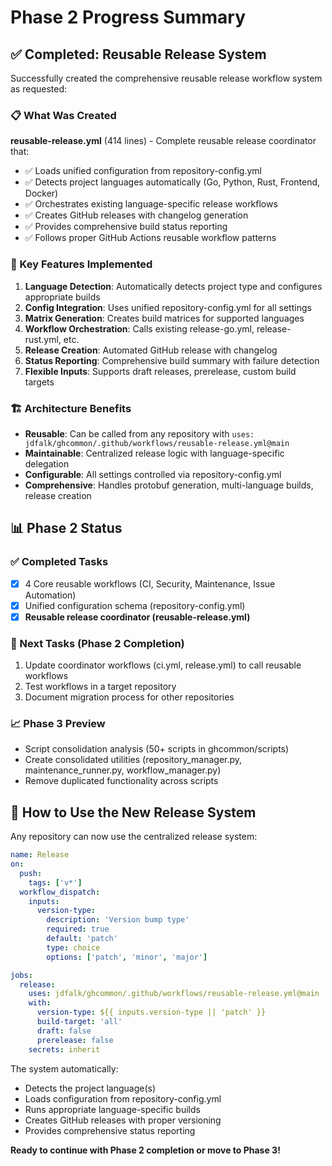 <!-- file: PHASE_2_PROGRESS.md -->
<!-- version: 1.0.0 -->
<!-- guid: 72e969a0-43d9-47eb-9480-2c8ff0ee351b -->

# Phase 2 Progress Summary

## ✅ Completed: Reusable Release System

Successfully created the comprehensive reusable release workflow system as requested:

### 📋 What Was Created

**reusable-release.yml** (414 lines) - Complete reusable release coordinator that:

- ✅ Loads unified configuration from repository-config.yml
- ✅ Detects project languages automatically (Go, Python, Rust, Frontend, Docker)
- ✅ Orchestrates existing language-specific release workflows
- ✅ Creates GitHub releases with changelog generation
- ✅ Provides comprehensive build status reporting
- ✅ Follows proper GitHub Actions reusable workflow patterns

### 🔧 Key Features Implemented

1. **Language Detection**: Automatically detects project type and configures appropriate builds
2. **Config Integration**: Uses unified repository-config.yml for all settings
3. **Matrix Generation**: Creates build matrices for supported languages
4. **Workflow Orchestration**: Calls existing release-go.yml, release-rust.yml, etc.
5. **Release Creation**: Automated GitHub release with changelog
6. **Status Reporting**: Comprehensive build summary with failure detection
7. **Flexible Inputs**: Supports draft releases, prerelease, custom build targets

### 🏗️ Architecture Benefits

- **Reusable**: Can be called from any repository with
  `uses: jdfalk/ghcommon/.github/workflows/reusable-release.yml@main`
- **Maintainable**: Centralized release logic with language-specific delegation
- **Configurable**: All settings controlled via repository-config.yml
- **Comprehensive**: Handles protobuf generation, multi-language builds, release creation

## 📊 Phase 2 Status

### ✅ Completed Tasks

- [x] 4 Core reusable workflows (CI, Security, Maintenance, Issue Automation)
- [x] Unified configuration schema (repository-config.yml)
- [x] **Reusable release coordinator (reusable-release.yml)**

### 🔄 Next Tasks (Phase 2 Completion)

1. Update coordinator workflows (ci.yml, release.yml) to call reusable workflows
2. Test workflows in a target repository
3. Document migration process for other repositories

### 📈 Phase 3 Preview

- Script consolidation analysis (50+ scripts in ghcommon/scripts)
- Create consolidated utilities (repository_manager.py, maintenance_runner.py, workflow_manager.py)
- Remove duplicated functionality across scripts

## 🚀 How to Use the New Release System

Any repository can now use the centralized release system:

```yaml
name: Release
on:
  push:
    tags: ['v*']
  workflow_dispatch:
    inputs:
      version-type:
        description: 'Version bump type'
        required: true
        default: 'patch'
        type: choice
        options: ['patch', 'minor', 'major']

jobs:
  release:
    uses: jdfalk/ghcommon/.github/workflows/reusable-release.yml@main
    with:
      version-type: ${{ inputs.version-type || 'patch' }}
      build-target: 'all'
      draft: false
      prerelease: false
    secrets: inherit
```

The system automatically:

- Detects the project language(s)
- Loads configuration from repository-config.yml
- Runs appropriate language-specific builds
- Creates GitHub releases with proper versioning
- Provides comprehensive status reporting

**Ready to continue with Phase 2 completion or move to Phase 3!**

